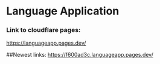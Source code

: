 # Language Application

### Link to cloudflare pages:

https://languageapp.pages.dev/

##Newest links:
https://f600ad3c.languageapp.pages.dev/
